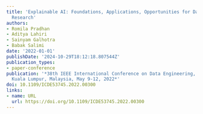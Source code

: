 ```yaml
---
title: 'Explainable AI: Foundations, Applications, Opportunities for Data Management
  Research'
authors:
- Romila Pradhan
- Aditya Lahiri
- Sainyam Galhotra
- Babak Salimi
date: '2022-01-01'
publishDate: '2024-10-29T18:12:18.807544Z'
publication_types:
- paper-conference
publication: '*38th IEEE International Conference on Data Engineering, ICDE 2022,
  Kuala Lumpur, Malaysia, May 9-12, 2022*'
doi: 10.1109/ICDE53745.2022.00300
links:
- name: URL
  url: https://doi.org/10.1109/ICDE53745.2022.00300
---
```

